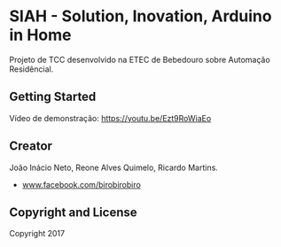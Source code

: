 # SIAH - Solution, Inovation, Arduino in Home

Projeto de TCC desenvolvido na ETEC de Bebedouro sobre Automação Residêncial.

## Getting Started

Vídeo de demonstração: https://youtu.be/Ezt9RoWiaEo

## Creator

João Inácio Neto, Reone Alves Quimelo, Ricardo Martins.

* www.facebook.com/birobirobiro

## Copyright and License

Copyright 2017
